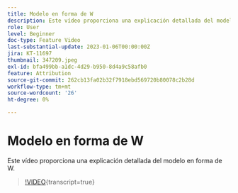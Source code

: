 ```yaml
---
title: Modelo en forma de W
description: Este vídeo proporciona una explicación detallada del modelo en forma de W.
role: User
level: Beginner
doc-type: Feature Video
last-substantial-update: 2023-01-06T00:00:00Z
jira: KT-11697
thumbnail: 347209.jpeg
exl-id: bfa499bb-a1dc-4d29-b950-8d4a9c58afb0
feature: Attribution
source-git-commit: 262cb13fa02b32f7918ebd569720b80078c2b28d
workflow-type: tm+mt
source-wordcount: '26'
ht-degree: 0%

---
```


# Modelo en forma de W

Este vídeo proporciona una explicación detallada del modelo en forma de W.

>[!VIDEO](https://video.tv.adobe.com/v/347209/?learn=on){transcript=true}
